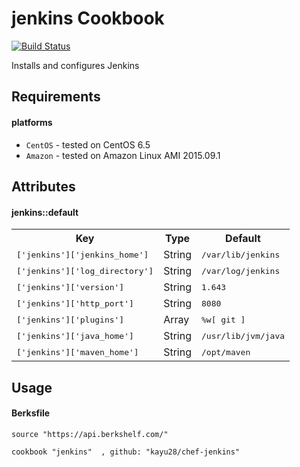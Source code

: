 # jenkins Cookbook

[![Build Status](https://travis-ci.org/kayu28/chef-jenkins.svg?branch=master)](https://travis-ci.org/kayu28/chef-jenkins)

Installs and configures Jenkins

Requirements
------------

#### platforms
- `CentOS` - tested on CentOS 6.5
- `Amazon` - tested on Amazon Linux AMI 2015.09.1

Attributes
----------

#### jenkins::default
<table>
  <tr>
    <th>Key</th>
    <th>Type</th>
    <th>Default</th>
  </tr>
  <tr>
    <td><tt>['jenkins']['jenkins_home']</tt></td>
    <td>String</td>
    <td><tt>/var/lib/jenkins</tt></td>
  </tr>
  <tr>
    <td><tt>['jenkins']['log_directory']</tt></td>
    <td>String</td>
    <td><tt>/var/log/jenkins</tt></td>
  </tr>
  <tr>
    <td><tt>['jenkins']['version']</tt></td>
    <td>String</td>
    <td><tt>1.643</tt></td>
  </tr>
  <tr>
    <td><tt>['jenkins']['http_port']</tt></td>
    <td>String</td>
    <td><tt>8080</tt></td>
  </tr>
  <tr>
    <td><tt>['jenkins']['plugins']</tt></td>
    <td>Array</td>
    <td><tt>%w[
  git
]</tt></td>
  </tr>
  <tr>
    <td><tt>['jenkins']['java_home']</tt></td>
    <td>String</td>
    <td><tt>/usr/lib/jvm/java</tt></td>
  </tr>
  <tr>
    <td><tt>['jenkins']['maven_home']</tt></td>
    <td>String</td>
    <td><tt>/opt/maven</tt></td>
  </tr>
</table>

Usage
------------

#### Berksfile
    source "https://api.berkshelf.com/"
    
    cookbook "jenkins"  , github: "kayu28/chef-jenkins"

